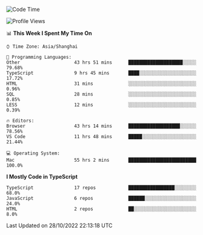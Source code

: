 <!--START_SECTION:waka-->
![Code Time](http://img.shields.io/badge/Code%20Time-3%2C070%20hrs%2059%20mins-blue)

![Profile Views](http://img.shields.io/badge/Profile%20Views-0-blue)

📊 **This Week I Spent My Time On** 

```text
⌚︎ Time Zone: Asia/Shanghai

💬 Programming Languages: 
Other                    43 hrs 51 mins      ████████████████████░░░░░   79.68% 
TypeScript               9 hrs 45 mins       ████░░░░░░░░░░░░░░░░░░░░░   17.72% 
HTML                     31 mins             ░░░░░░░░░░░░░░░░░░░░░░░░░   0.96% 
SQL                      28 mins             ░░░░░░░░░░░░░░░░░░░░░░░░░   0.85% 
LESS                     12 mins             ░░░░░░░░░░░░░░░░░░░░░░░░░   0.39%

🔥 Editors: 
Browser                  43 hrs 14 mins      ███████████████████░░░░░░   78.56% 
VS Code                  11 hrs 48 mins      █████░░░░░░░░░░░░░░░░░░░░   21.44%

💻 Operating System: 
Mac                      55 hrs 2 mins       █████████████████████████   100.0%

```

**I Mostly Code in TypeScript** 

```text
TypeScript               17 repos            █████████████████░░░░░░░░   68.0% 
JavaScript               6 repos             ██████░░░░░░░░░░░░░░░░░░░   24.0% 
HTML                     2 repos             ██░░░░░░░░░░░░░░░░░░░░░░░   8.0%

```



 Last Updated on 28/10/2022 22:13:18 UTC
<!--END_SECTION:waka-->
